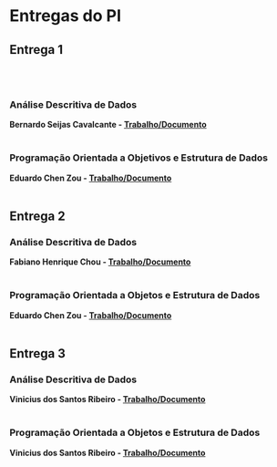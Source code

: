 # Entregas do PI

## Entrega 1
<br><br>

### Análise Descritiva de Dados

<b>Bernardo Seijas Cavalcante - [Trabalho/Documento](https://github.com/2025-1-NCC3/Projeto14/blob/main/documentos/Entrega%201/An%C3%A1lise%20Descritiva%20de%20Dados/An%C3%A1lise%20Descritiva%20de%20Dados.xlsx)</b>
<br><br>

### Programação Orientada a Objetivos e Estrutura de Dados

<b>Eduardo Chen Zou - [Trabalho/Documento](https://github.com/2025-1-NCC3/Projeto14/blob/main/documentos/Entrega%201/Programa%C3%A7%C3%A3o%20Orientada%20a%20Objetivos%20e%20Estrutura%20de%20Dados/Diagrama%20da%20Tela%20Principal%20com%20seus%20Fragmentos.pdf)</b>
<br><br>

## Entrega 2 

### Análise Descritiva de Dados

<b>Fabiano Henrique Chou - [Trabalho/Documento](https://github.com/2025-1-NCC3/Projeto14/blob/main/documentos/Entrega%202/An%C3%A1lise%20e%20Desenvolvimento%20de%20Sistemas/An%C3%A1lise%20Descritiva%20de%20Dados_.xlsx)</b>
<br><br>

### Programação Orientada a Objetos e Estrutura de Dados

<b>Eduardo Chen Zou - [Trabalho/Documento](https://github.com/2025-1-NCC3/Projeto14/blob/main/documentos/Entrega%202/Programa%C3%A7%C3%A3o%20Orientada%20a%20Objetos/Diagrama%20Completo.pdf)</b>
<br><br>

## Entrega 3

### Análise Descritiva de Dados

<b>Vinicius dos Santos Ribeiro - [Trabalho/Documento](https://github.com/2025-1-NCC3/Projeto14/blob/main/documentos/Entrega%203/An%C3%A1lise%20Descritiva%20de%20Dados/An%C3%A1lise%20Descritiva%20de%20Dados_.xlsx)</b>
<br><br>

### Programação Orientada a Objetos e Estrutura de Dados

<b>Vinicius dos Santos Ribeiro - [Trabalho/Documento](https://github.com/2025-1-NCC3/Projeto14/blob/main/documentos/Entrega%203/Programa%C3%A7%C3%A3o%20Orientada%20a%20Objetos/Estruturas%20de%20Dados.pdf)</b>
<br><br>
